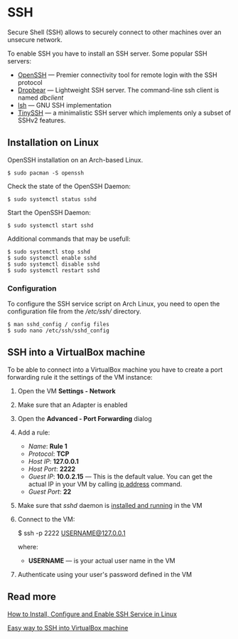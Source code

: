 
# SSH

Secure Shell (SSH) allows to securely connect to other machines over an unsecure network.

To enable SSH you have to install an SSH server. Some popular SSH servers:

- [OpenSSH](https://wiki.archlinux.org/index.php/OpenSSH) — Premier connectivity tool for remote login with the SSH protocol
- [Dropbear](https://en.wikipedia.org/wiki/Dropbear_(software)) — Lightweight SSH server. The command-line ssh client is named *dbclient*
- [lsh](https://en.wikipedia.org/wiki/Lsh) — GNU SSH implementation
- [TinySSH](https://tinyssh.org/) — a minimalistic SSH server which implements only a subset of SSHv2 features.


<a name='install'></a>

## Installation on Linux

OpenSSH installation on an Arch-based Linux.

    $ sudo pacman -S openssh

Check the state of the OpenSSH Daemon:

    $ sudo systemctl status sshd 

Start the OpenSSH Daemon:

    $ sudo systemctl start sshd 

Additional commands that may be usefull:

    $ sudo systemctl stop sshd 
    $ sudo systemctl enable sshd 
    $ sudo systemctl disable sshd
    $ sudo systemctl restart sshd

### Configuration

To configure the SSH service script on Arch Linux, you need to open the configuration file from the */etc/ssh/* directory.

    $ man sshd_config / config files 
    $ sudo nano /etc/ssh/sshd_config

## SSH into a VirtualBox machine

To be able to connect into a VirtualBox machine you have to create a port forwarding rule it the settings of the VM instance:

1. Open the VM **Settings - Network**
1. Make sure that an Adapter is enabled
1. Open the **Advanced - Port Forwarding** dialog
1. Add a rule:

    - *Name*: **Rule 1**
    - *Protocol*: **TCP**
    - *Host IP*: **127.0.0.1**
    - *Host Port*: **2222**
    - *Guest IP*: **10.0.2.15** — This is the default value. You can get the actual IP in your VM by calling [ip address](ip.md) command.
    - *Guest Port*: **22**

1. Make sure that *sshd* daemon is [installed and running](#install) in the VM
1. Connect to the VM:

    $ ssh -p 2222 USERNAME@127.0.0.1

    where:

    - **USERNAME** — is your actual user name in the VM

1. Authenticate using your user's password defined in the VM


## Read more

[How to Install, Configure and Enable SSH Service in Linux](https://www.ubuntupit.com/how-to-install-configure-and-enable-ssh-service-in-linux/)

[Easy way to SSH into VirtualBox machine](https://dev.to/developertharun/easy-way-to-ssh-into-virtualbox-machine-any-os-just-x-steps-5d9i)

